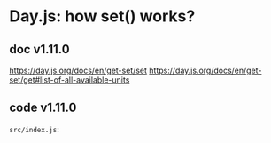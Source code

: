 # Day.js: how set() works?

## doc v1.11.0

https://day.js.org/docs/en/get-set/set
https://day.js.org/docs/en/get-set/get#list-of-all-available-units

## code v1.11.0

`src/index.js`:



